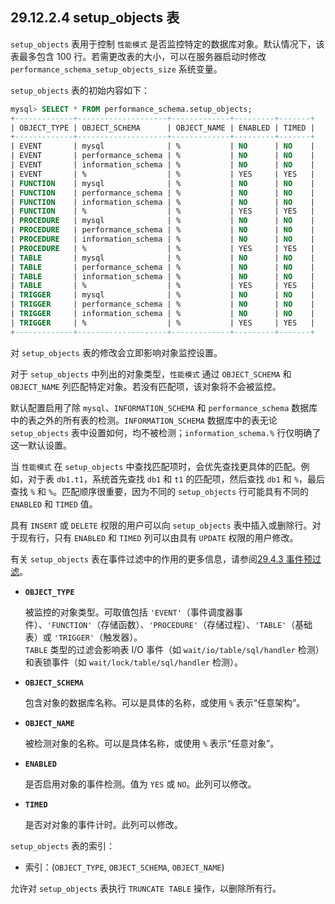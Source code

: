 ## 29.12.2.4 setup_objects 表

`setup_objects` 表用于控制 `性能模式` 是否监控特定的数据库对象。默认情况下，该表最多包含 100 行。若需更改表的大小，可以在服务器启动时修改 `performance_schema_setup_objects_size` 系统变量。

`setup_objects` 表的初始内容如下：

```sql
mysql> SELECT * FROM performance_schema.setup_objects;
+-------------+--------------------+-------------+---------+-------+
| OBJECT_TYPE | OBJECT_SCHEMA      | OBJECT_NAME | ENABLED | TIMED |
+-------------+--------------------+-------------+---------+-------+
| EVENT       | mysql              | %           | NO      | NO    |
| EVENT       | performance_schema | %           | NO      | NO    |
| EVENT       | information_schema | %           | NO      | NO    |
| EVENT       | %                  | %           | YES     | YES   |
| FUNCTION    | mysql              | %           | NO      | NO    |
| FUNCTION    | performance_schema | %           | NO      | NO    |
| FUNCTION    | information_schema | %           | NO      | NO    |
| FUNCTION    | %                  | %           | YES     | YES   |
| PROCEDURE   | mysql              | %           | NO      | NO    |
| PROCEDURE   | performance_schema | %           | NO      | NO    |
| PROCEDURE   | information_schema | %           | NO      | NO    |
| PROCEDURE   | %                  | %           | YES     | YES   |
| TABLE       | mysql              | %           | NO      | NO    |
| TABLE       | performance_schema | %           | NO      | NO    |
| TABLE       | information_schema | %           | NO      | NO    |
| TABLE       | %                  | %           | YES     | YES   |
| TRIGGER     | mysql              | %           | NO      | NO    |
| TRIGGER     | performance_schema | %           | NO      | NO    |
| TRIGGER     | information_schema | %           | NO      | NO    |
| TRIGGER     | %                  | %           | YES     | YES   |
+-------------+--------------------+-------------+---------+-------+
```

对 `setup_objects` 表的修改会立即影响对象监控设置。

对于 `setup_objects` 中列出的对象类型，`性能模式` 通过 `OBJECT_SCHEMA` 和 `OBJECT_NAME` 列匹配特定对象。若没有匹配项，该对象将不会被监控。

默认配置启用了除 `mysql`、`INFORMATION_SCHEMA` 和 `performance_schema` 数据库中的表之外的所有表的检测。`INFORMATION_SCHEMA` 数据库中的表无论 `setup_objects` 表中设置如何，均不被检测；`information_schema.%` 行仅明确了这一默认设置。

当 `性能模式` 在 `setup_objects` 中查找匹配项时，会优先查找更具体的匹配。例如，对于表 `db1.t1`，系统首先查找 `db1` 和 `t1` 的匹配项，然后查找 `db1` 和 `%`，最后查找 `%` 和 `%`。匹配顺序很重要，因为不同的 `setup_objects` 行可能具有不同的 `ENABLED` 和 `TIMED` 值。

具有 `INSERT` 或 `DELETE` 权限的用户可以向 `setup_objects` 表中插入或删除行。对于现有行，只有 `ENABLED` 和 `TIMED` 列可以由具有 `UPDATE` 权限的用户修改。

有关 `setup_objects` 表在事件过滤中的作用的更多信息，请参阅[29.4.3 事件预过滤](#)。

- **`OBJECT_TYPE`** 
  
  被监控的对象类型。可取值包括 `'EVENT'`（事件调度器事件）、`'FUNCTION'`（存储函数）、`'PROCEDURE'`（存储过程）、`'TABLE'`（基础表）或 `'TRIGGER'`（触发器）。  
  `TABLE` 类型的过滤会影响表 I/O 事件（如 `wait/io/table/sql/handler` 检测）和表锁事件（如 `wait/lock/table/sql/handler` 检测）。
  
- **`OBJECT_SCHEMA`**
  
  包含对象的数据库名称。可以是具体的名称，或使用 `%` 表示“任意架构”。
  
- **`OBJECT_NAME`**
  
  被检测对象的名称。可以是具体名称，或使用 `%` 表示“任意对象”。
  
- **`ENABLED`**
  
  是否启用对象的事件检测。值为 `YES` 或 `NO`。此列可以修改。
  
- **`TIMED`**
  
  是否对对象的事件计时。此列可以修改。

`setup_objects` 表的索引：

- 索引：(`OBJECT_TYPE`, `OBJECT_SCHEMA`, `OBJECT_NAME`)

允许对 `setup_objects` 表执行 `TRUNCATE TABLE` 操作，以删除所有行。